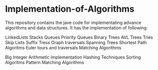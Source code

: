 # Implementation-of-Algorithms
This repository contains the jave code for implementating advance algorithms and data structures. It has the implementation of following:

LinkedLists
Stacks
Queues
Priority Queues
Binary Trees
AVL Trees
Tries
Skip Lists
Suffix Tress
Graph traversals
Spanning Trees
Shortest Path Algoritms
Euler tours and traversals
Matching Algorithms

Big Integer Arithmetic Implementation
Hashing Techniques
Sorting Algoritms
Pattern Matching Algorithms




